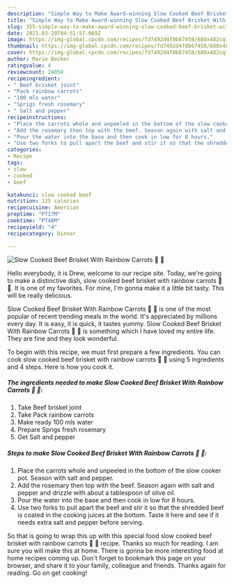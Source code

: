 ```yaml
---
description: "Simple Way to Make Award-winning Slow Cooked Beef Brisket With Rainbow Carrots 🥕 🌈"
title: "Simple Way to Make Award-winning Slow Cooked Beef Brisket With Rainbow Carrots 🥕 🌈"
slug: 355-simple-way-to-make-award-winning-slow-cooked-beef-brisket-with-rainbow-carrots
date: 2021-03-20T04:51:57.069Z
image: https://img-global.cpcdn.com/recipes/fd7492d4f0b67458/680x482cq70/slow-cooked-beef-brisket-with-rainbow-carrots-recipe-main-photo.jpg
thumbnail: https://img-global.cpcdn.com/recipes/fd7492d4f0b67458/680x482cq70/slow-cooked-beef-brisket-with-rainbow-carrots-recipe-main-photo.jpg
cover: https://img-global.cpcdn.com/recipes/fd7492d4f0b67458/680x482cq70/slow-cooked-beef-brisket-with-rainbow-carrots-recipe-main-photo.jpg
author: Marie Becker
ratingvalue: 4
reviewcount: 24058
recipeingredient:
- " Beef brisket joint"
- "Pack rainbow carrots"
- "100 mls water"
- "Sprigs fresh rosemary"
- " Salt and pepper"
recipeinstructions:
- "Place the carrots whole and unpeeled in the bottom of the slow cooker pot. Season with salt and pepper."
- "Add the rosemary then top with the beef. Season again with salt and pepper and drizzle with about a tablespoon of olive oil."
- "Pour the water into the base and then cook in low for 8 hours."
- "Use two forks to pull apart the beef and stir it so that the shredded beef is coated in the cooking juices at the bottom. Taste it here and see if it needs extra salt and pepper before serving."
categories:
- Recipe
tags:
- slow
- cooked
- beef

katakunci: slow cooked beef 
nutrition: 125 calories
recipecuisine: American
preptime: "PT17M"
cooktime: "PT48M"
recipeyield: "4"
recipecategory: Dinner

---
```



![Slow Cooked Beef Brisket With Rainbow Carrots 🥕 🌈](https://img-global.cpcdn.com/recipes/fd7492d4f0b67458/680x482cq70/slow-cooked-beef-brisket-with-rainbow-carrots-recipe-main-photo.jpg)

Hello everybody, it is Drew, welcome to our recipe site. Today, we're going to make a distinctive dish, slow cooked beef brisket with rainbow carrots 🥕 🌈. It is one of my favorites. For mine, I'm gonna make it a little bit tasty. This will be really delicious.

Slow Cooked Beef Brisket With Rainbow Carrots 🥕 🌈 is one of the most popular of recent trending meals in the world. It's appreciated by millions every day. It is easy, it is quick, it tastes yummy. Slow Cooked Beef Brisket With Rainbow Carrots 🥕 🌈 is something which I have loved my entire life. They are fine and they look wonderful.




To begin with this recipe, we must first prepare a few ingredients. You can cook slow cooked beef brisket with rainbow carrots 🥕 🌈 using 5 ingredients and 4 steps. Here is how you cook it.

<!--inarticleads1-->

##### The ingredients needed to make Slow Cooked Beef Brisket With Rainbow Carrots 🥕 🌈:

1. Take  Beef brisket joint
1. Take Pack rainbow carrots
1. Make ready 100 mls water
1. Prepare Sprigs fresh rosemary
1. Get  Salt and pepper




<!--inarticleads2-->

##### Steps to make Slow Cooked Beef Brisket With Rainbow Carrots 🥕 🌈:

1. Place the carrots whole and unpeeled in the bottom of the slow cooker pot. Season with salt and pepper.
1. Add the rosemary then top with the beef. Season again with salt and pepper and drizzle with about a tablespoon of olive oil.
1. Pour the water into the base and then cook in low for 8 hours.
1. Use two forks to pull apart the beef and stir it so that the shredded beef is coated in the cooking juices at the bottom. Taste it here and see if it needs extra salt and pepper before serving.




So that is going to wrap this up with this special food slow cooked beef brisket with rainbow carrots 🥕 🌈 recipe. Thanks so much for reading. I am sure you will make this at home. There is gonna be more interesting food at home recipes coming up. Don't forget to bookmark this page on your browser, and share it to your family, colleague and friends. Thanks again for reading. Go on get cooking!
